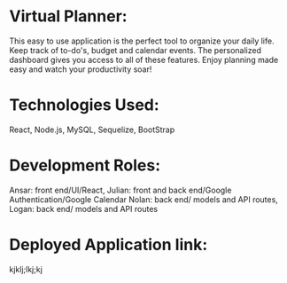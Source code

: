 # Virtual Planner:

This easy to use application is the perfect tool to organize your daily life.  Keep track of to-do's, budget and calendar events. The personalized dashboard gives you access to all of these features. Enjoy planning made easy and watch your productivity soar!

# Technologies Used: 
React, Node.js, MySQL, Sequelize, BootStrap

# Development Roles:
Ansar: front end/UI/React,
Julian: front and back end/Google Authentication/Google Calendar
Nolan: back end/ models and API routes,
Logan: back end/ models and API routes

# Deployed Application link:
kjklj;lkj;kj

